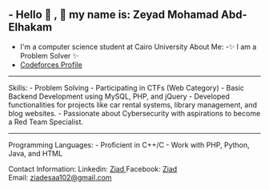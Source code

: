 ## - Hello 👋 , 🙂 my name is: Zeyad Mohamad Abd-Elhakam 
 - I'm a computer science student at Cairo University
About Me:
 -✨ I am a Problem Solver ✨
 -   <a href="https://codeforces.com/profile/ziadesaa102" > Codeforces Profile </a>
<hr>
Skills:
- Problem Solving
- Participating in CTFs (Web Category)
- Basic Backend Development using MySQL, PHP, and jQuery
- Developed functionalities for projects like car rental systems, library management, and blog websites.
- Passionate about Cybersecurity with aspirations to become a Red Team Specialist.

<hr>
Programming Languages:
- Proficient in C++/C
- Work with PHP, Python, Java, and HTML

Contact Information:
Linkedin: <a href="https://www.linkedin.com/in/ziad-mohamad-abd-elhakam-453a9a29a/" > Ziad </a>
Facebook:  <a href="https://www.facebook.com/profile.php?id=100089448282759&locale=ar_AR" > <u > Ziad </u> </a><br>
Email:  <a href="ziadesaa102@gmail.com" title="mail me">ziadesaa102@gmail.com </a>
